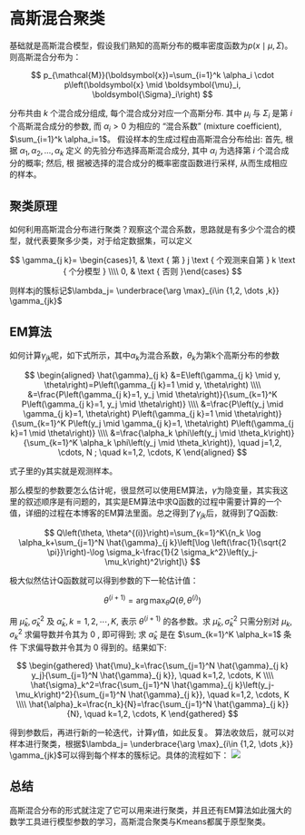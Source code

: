 # 高斯混合聚类


基础就是高斯混合模型，假设我们熟知的高斯分布的概率密度函数为$p(x\mid \mu, \Sigma)$。则高斯混合分布为：

$$
p_{\mathcal{M}}(\boldsymbol{x})=\sum_{i=1}^k \alpha_i \cdot p\left(\boldsymbol{x} \mid \boldsymbol{\mu}_i, \boldsymbol{\Sigma}_i\right)
$$

分布共由 $k$ 个混合成分组成, 每个混合成分对应一个高斯分布. 其中 $\mu_i$ 与 $\Sigma_i$ 是第 $i$ 个高斯混合成分的参数, 而 $\alpha_i>0$ 为相应的 “混合系数” (mixture coefficient), $\sum_{i=1}^k \alpha_i=1$。
假设样本的生成过程由高斯混合分布给出: 首先, 根据 $\alpha_1, \alpha_2, \ldots, \alpha_k$ 定义 的先验分布选择高斯混合成分, 其中 $\alpha_i$ 为选择第 $i$ 个混合成分的概率; 然后, 根 据被选择的混合成分的概率密度函数进行采样, 从而生成相应的样本。

## 聚类原理
如何利用高斯混合分布进行聚类？观察这个混合系数，思路就是有多少个混合的模型，就代表要聚多少类，对于给定数据集，可以定义

$$
\gamma_{j k}= \begin{cases}1, & \text { 第 } j \text { 个观测来自第 } k \text { 个分模型 } \\\\ 0, & \text { 否则 }\end{cases}
$$

则样本j的簇标记$\lambda_j= \underbrace{\arg \max}_{i\in {1,2, \dots ,k}} \gamma_{jk}$

## EM算法

如何计算$\gamma_{jk}$呢，如下式所示，其中$\alpha_k$为混合系数，$\theta_k$为第k个高斯分布的参数

$$
\begin{aligned}
\hat{\gamma}_{j k} &=E\left(\gamma_{j k} \mid y, \theta\right)=P\left(\gamma_{j k}=1 \mid y, \theta\right) \\\\
&=\frac{P\left(\gamma_{j k}=1, y_j \mid \theta\right)}{\sum_{k=1}^K P\left(\gamma_{j k}=1, y_j \mid \theta\right)} \\\\
&=\frac{P\left(y_j \mid \gamma_{j k}=1, \theta\right) P\left(\gamma_{j k}=1 \mid \theta\right)}{\sum_{k=1}^K P\left(y_j \mid \gamma_{j k}=1, \theta\right) P\left(\gamma_{j k}=1 \mid \theta\right)} \\\\
&=\frac{\alpha_k \phi\left(y_j \mid \theta_k\right)}{\sum_{k=1}^K \alpha_k \phi\left(y_j \mid \theta_k\right)}, \quad j=1,2, \cdots, N ; \quad k=1,2, \cdots, K
\end{aligned}
$$

式子里的y其实就是观测样本。

那么模型的参数要怎么估计呢，很显然可以使用EM算法，$\gamma$为隐变量，其实我这里的叙述顺序是有问题的，其实是EM算法中求Q函数的过程中需要计算的一个值，详细的过程在本博客的EM算法里面。总之得到了$\gamma_{jk}$后，就得到了Q函数:

$$
Q\left(\theta, \theta^{(i)}\right)=\sum_{k=1}^K\{n_k \log \alpha_k+\sum_{j=1}^N \hat{\gamma}_{j k}\left[\log \left(\frac{1}{\sqrt{2 \pi}}\right)-\log \sigma_k-\frac{1}{2 \sigma_k^2}\left(y_j-\mu_k\right)^2\right]\}
$$

极大似然估计Q函数就可以得到参数的下一轮估计值：

$$
\theta^{(i+1)}=\arg \max_\theta Q\left(\theta, \theta^{(i)}\right)
$$

用 $\hat{\mu}_k, \hat{\sigma}_k^2$ 及 $\hat{\alpha}_k, k=1,2, \cdots, K$, 表示 $\theta^{(i+1)}$ 的各参数。求 $\hat{\mu}_k, \hat{\sigma}_k^2$ 只需分别对 $\mu_k, \sigma_k^2$ 求偏导数并令其为 0 , 即可得到; 求 $\hat{\alpha}_k$ 是在 $\sum_{k=1}^K \alpha_k=1$ 条件 下求偏导数并令其为 0 得到的。结果如下:

$$
\begin{gathered}
\hat{\mu}_k=\frac{\sum_{j=1}^N \hat{\gamma}_{j k} y_j}{\sum_{j=1}^N \hat{\gamma}_{j k}}, \quad k=1,2, \cdots, K \\\\
\hat{\sigma}_k^2=\frac{\sum_{j=1}^N \hat{\gamma}_{j k}\left(y_j-\mu_k\right)^2}{\sum_{j=1}^N \hat{\gamma}_{j k}}, \quad k=1,2, \cdots, K \\\\
\hat{\alpha}_k=\frac{n_k}{N}=\frac{\sum_{j=1}^N \hat{\gamma}_{j k}}{N}, \quad k=1,2, \cdots, K
\end{gathered}
$$

得到参数后，再进行新的一轮迭代，计算$\gamma$值，如此反复。
算法收敛后，就可以对样本进行聚类，根据$\lambda_j= \underbrace{\arg \max}_{i\in {1,2, \dots ,k}} \gamma_{jk}$可以得到每个样本的簇标记。具体的流程如下：
![](https://cdn.jsdelivr.net/gh/vllbc/img4blog//image/Pasted%20image%2020221107214541.png)

## 总结

高斯混合分布的形式就注定了它可以用来进行聚类，并且还有EM算法如此强大的数学工具进行模型参数的学习，高斯混合聚类与Kmeans都属于原型聚类。





